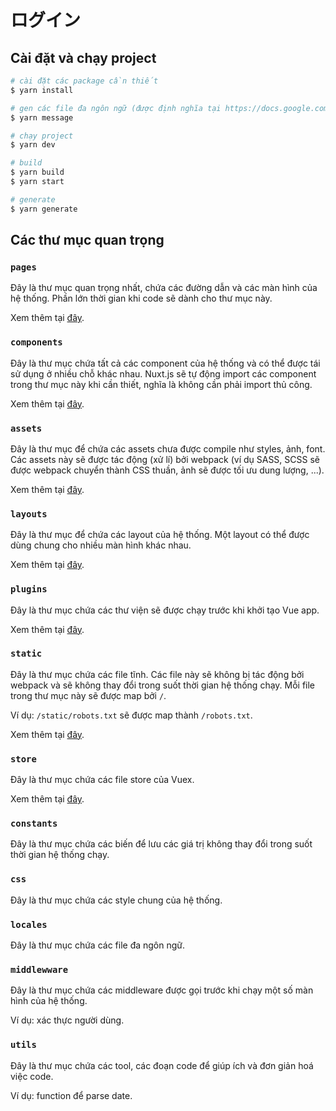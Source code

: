 # ログイン

## Cài đặt và chạy project

```bash
# cài đặt các package cần thiết
$ yarn install

# gen các file đa ngôn ngữ (được định nghĩa tại https://docs.google.com/spreadsheets/d/1Ig_DFnj1a_bBn4uw7Mbor-pRXK5zrB6vvzX-ArsAThY)
$ yarn message

# chạy project
$ yarn dev

# build
$ yarn build
$ yarn start

# generate
$ yarn generate
```

## Các thư mục quan trọng

### `pages`

Đây là thư mục quan trọng nhất, chứa các đường dẫn và các màn hình của hệ thống.
Phần lớn thời gian khi code sẽ dành cho thư mục này.

Xem thêm tại [đây](https://nuxtjs.org/docs/directory-structure/pages).

### `components`

Đây là thư mục chứa tất cả các component của hệ thống và có thể được tái sử dụng ở nhiều chỗ khác nhau.
Nuxt.js sẽ tự động import các component trong thư mục này khi cần thiết, nghĩa là không cần phải import thủ công.

Xem thêm tại [đây](https://nuxtjs.org/docs/directory-structure/components).

### `assets`

Đây là thư mục để chứa các assets chưa được compile như styles, ảnh, font.
Các assets này sẽ được tác động (xử lí) bởi webpack (ví dụ SASS, SCSS sẽ được webpack chuyển thành CSS thuần, ảnh sẽ được tối ưu dung lượng, ...).

Xem thêm tại [đây](https://nuxtjs.org/docs/directory-structure/assets).

### `layouts`

Đây là thư mục để chứa các layout của hệ thống.
Một layout có thể được dùng chung cho nhiều màn hình khác nhau.

Xem thêm tại [đây](https://nuxtjs.org/docs/directory-structure/layouts).

### `plugins`

Đây là thư mục chứa các thư viện sẽ được chạy trước khi khởi tạo Vue app.

Xem thêm tại [đây](https://nuxtjs.org/docs/directory-structure/plugins).

### `static`

Đây là thư mục chứa các file tĩnh. Các file này sẽ không bị tác động bởi webpack và sẽ không thay đổi trong suốt thời gian hệ thống chạy.
Mỗi file trong thư mục này sẽ được map bởi `/`.

Ví dụ: `/static/robots.txt` sẽ được map thành `/robots.txt`.

Xem thêm tại [đây](https://nuxtjs.org/docs/directory-structure/static).

### `store`

Đây là thư mục chứa các file store của Vuex.

Xem thêm tại [đây](https://nuxtjs.org/docs/directory-structure/store).

### `constants`

Đây là thư mục chứa các biến để lưu các giá trị không thay đổi trong suốt thời gian hệ thống chạy.

### `css`

Đây là thư mục chứa các style chung của hệ thống.

### `locales`

Đây là thư mục chứa các file đa ngôn ngữ.

### `middlewware`

Đây là thư mục chứa các middleware được gọi trước khi chạy một số màn hình của hệ thống.

Ví dụ: xác thực người dùng.

### `utils`

Đây là thư mục chứa các tool, các đoạn code để giúp ích và đơn giản hoá việc code.

Ví dụ: function để parse date.
